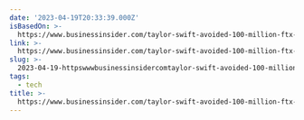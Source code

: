 ```yaml
---
date: '2023-04-19T20:33:39.000Z'
isBasedOn: >-
  https://www.businessinsider.com/taylor-swift-avoided-100-million-ftx-deal-with-securities-question-2023-4
link: >-
  https://www.businessinsider.com/taylor-swift-avoided-100-million-ftx-deal-with-securities-question-2023-4
slug: >-
  2023-04-19-httpswwwbusinessinsidercomtaylor-swift-avoided-100-million-ftx-deal-with-securities-question-2023-4
tags:
  - tech
title: >-
  https://www.businessinsider.com/taylor-swift-avoided-100-million-ftx-deal-with-securities-question-2023-4
---
```


